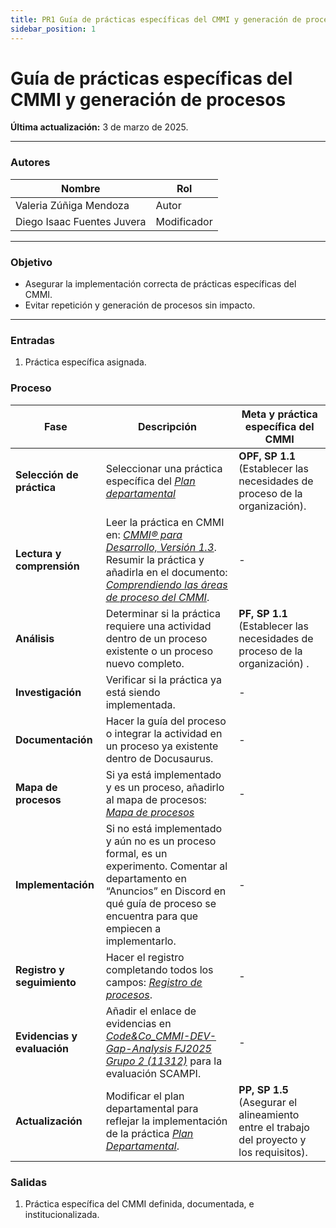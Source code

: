 ```yaml
---
title: PR1 Guía de prácticas específicas del CMMI y generación de procesos
sidebar_position: 1
---
```


# Guía de prácticas específicas del CMMI y generación de procesos

**Última actualización:** 3 de marzo de 2025.

---

### Autores

| Nombre                     | Rol         |
| -------------------------- | ----------- |
| Valeria Zúñiga Mendoza     | Autor       |
| Diego Isaac Fuentes Juvera | Modificador |

---

### Objetivo

- Asegurar la implementación correcta de prácticas específicas del CMMI.
- Evitar repetición y generación de procesos sin impacto.

---

### Entradas

1. Práctica específica asignada.

### Proceso

| Fase                        | Descripción                                                                                                                                                                                                                                                                                                                                            | Meta y práctica específica del CMMI                                                       |
| --------------------------- | ------------------------------------------------------------------------------------------------------------------------------------------------------------------------------------------------------------------------------------------------------------------------------------------------------------------------------------------------------ | ----------------------------------------------------------------------------------------- |
| **Selección de práctica**   | Seleccionar una práctica específica del <u>_[Plan departamental](https://docs.google.com/spreadsheets/d/1eTiN_r1-Mm11OrqFt4T_miCeuI83M9zV5oTAhV1rUso/edit?usp=sharing)_ </u>                                                                                                                                                                            | **OPF, SP 1.1** (Establecer las necesidades de proceso de la organización).               |
| **Lectura y comprensión**   | Leer la práctica en CMMI en: <u>_[CMMI® para Desarrollo, Versión 1.3](https://insights.sei.cmu.edu/documents/87/2010_019_001_28782.pdf)_</u>. Resumir la práctica y añadirla en el documento: <u>_[Comprendiendo las áreas de proceso del CMMI](https://docs.google.com/document/d/19lSwMuoRpzJko4hnMJNj_W6A81tCjo35x_u47YBxRyw/edit?usp=sharing)_</u>. | -                                                                                         |
| **Análisis**                | Determinar si la práctica requiere una actividad dentro de un proceso existente o un proceso nuevo completo.                                                                                                                                                                                                                                           | **PF, SP 1.1** (Establecer las necesidades de proceso de la organización) .               |
| **Investigación**           | Verificar si la práctica ya está siendo implementada.                                                                                                                                                                                                                                                                                                  | -                                                                                         |
| **Documentación**           | Hacer la guía del proceso o integrar la actividad en un proceso ya existente dentro de Docusaurus.                                                                                                                                                                                                                                                     | -                                                                                         |
| **Mapa de procesos**        | Si ya está implementado y es un proceso, añadirlo al mapa de procesos: <u>_[Mapa de procesos](/docs/intro/mapa-procesos)_</u>                                                                                                                                                    | -                                                                                         |
| **Implementación**          | Si no está implementado y aún no es un proceso formal, es un experimento. Comentar al departamento en “Anuncios” en Discord en qué guía de proceso se encuentra para que empiecen a implementarlo.                                                                                                                                                     | -                                                                                         |
| **Registro y seguimiento**  | Hacer el registro completando todos los campos: <u>_[Registro de procesos](https://docs.google.com/spreadsheets/d/18SHmBFPBfMzNBGKS2MCTInfWZjIuCaOdzfeRAsxTqlY/edit?usp=sharing)_</u>.                                                                                                                                                                  | -                                                                                         |
| **Evidencias y evaluación** | Añadir el enlace de evidencias en <u>_[Code&Co_CMMI-DEV-Gap-Analysis FJ2025 Grupo 2 (11312)](https://docs.google.com/spreadsheets/d/1hW2CMK-EKuXaOXwrbGjtfbg8v-DST-pHOJA2ZV5LNhk/edit?usp=sharing)_</u> para la evaluación SCAMPI.                                                                                                                      | -                                                                                         |
| **Actualización**           | Modificar el plan departamental para reflejar la implementación de la práctica <u>_[Plan Departamental](https://docs.google.com/spreadsheets/d/1eTiN_r1-Mm11OrqFt4T_miCeuI83M9zV5oTAhV1rUso/edit?usp=sharing)_</u>.                                                                                                                                     | **PP, SP 1.5** (Asegurar el alineamiento entre el trabajo del proyecto y los requisitos). |

### Salidas

1. Práctica específica del CMMI definida, documentada, e institucionalizada.
